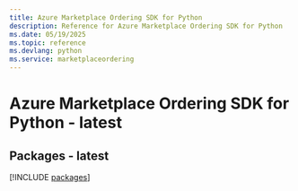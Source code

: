 ```yaml
---
title: Azure Marketplace Ordering SDK for Python
description: Reference for Azure Marketplace Ordering SDK for Python
ms.date: 05/19/2025
ms.topic: reference
ms.devlang: python
ms.service: marketplaceordering
---
```

# Azure Marketplace Ordering SDK for Python - latest
## Packages - latest
[!INCLUDE [packages](marketplace-ordering-index.md)]